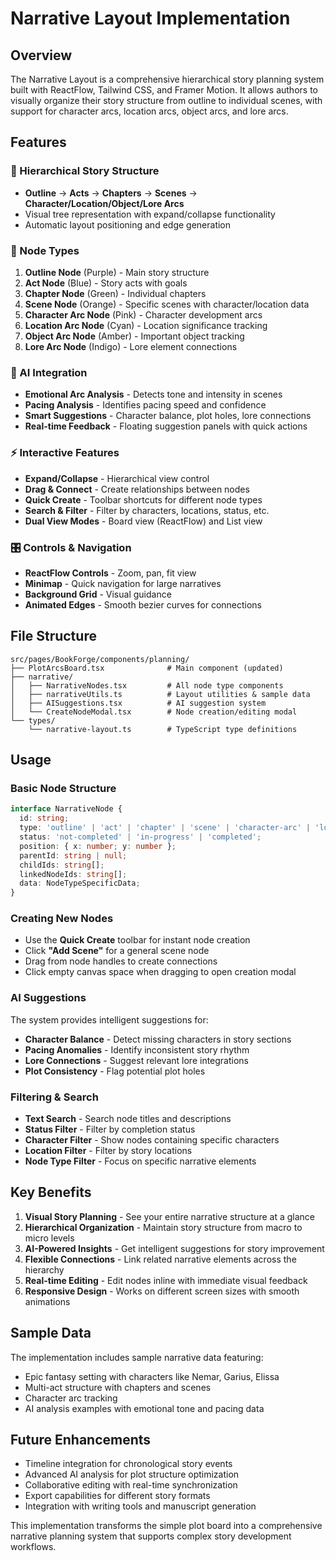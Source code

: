 # Narrative Layout Implementation

## Overview
The Narrative Layout is a comprehensive hierarchical story planning system built with ReactFlow, Tailwind CSS, and Framer Motion. It allows authors to visually organize their story structure from outline to individual scenes, with support for character arcs, location arcs, object arcs, and lore arcs.

## Features

### 🎯 Hierarchical Story Structure
- **Outline** → **Acts** → **Chapters** → **Scenes** → **Character/Location/Object/Lore Arcs**
- Visual tree representation with expand/collapse functionality
- Automatic layout positioning and edge generation

### 🎨 Node Types
1. **Outline Node** (Purple) - Main story structure
2. **Act Node** (Blue) - Story acts with goals
3. **Chapter Node** (Green) - Individual chapters
4. **Scene Node** (Orange) - Specific scenes with character/location data
5. **Character Arc Node** (Pink) - Character development arcs
6. **Location Arc Node** (Cyan) - Location significance tracking
7. **Object Arc Node** (Amber) - Important object tracking
8. **Lore Arc Node** (Indigo) - Lore element connections

### 🤖 AI Integration
- **Emotional Arc Analysis** - Detects tone and intensity in scenes
- **Pacing Analysis** - Identifies pacing speed and confidence
- **Smart Suggestions** - Character balance, plot holes, lore connections
- **Real-time Feedback** - Floating suggestion panels with quick actions

### ⚡ Interactive Features
- **Expand/Collapse** - Hierarchical view control
- **Drag & Connect** - Create relationships between nodes
- **Quick Create** - Toolbar shortcuts for different node types
- **Search & Filter** - Filter by characters, locations, status, etc.
- **Dual View Modes** - Board view (ReactFlow) and List view

### 🎛️ Controls & Navigation
- **ReactFlow Controls** - Zoom, pan, fit view
- **Minimap** - Quick navigation for large narratives
- **Background Grid** - Visual guidance
- **Animated Edges** - Smooth bezier curves for connections

## File Structure

```
src/pages/BookForge/components/planning/
├── PlotArcsBoard.tsx              # Main component (updated)
├── narrative/
│   ├── NarrativeNodes.tsx         # All node type components
│   ├── narrativeUtils.ts          # Layout utilities & sample data
│   ├── AISuggestions.tsx          # AI suggestion system
│   └── CreateNodeModal.tsx        # Node creation/editing modal
└── types/
    └── narrative-layout.ts        # TypeScript type definitions
```

## Usage

### Basic Node Structure
```typescript
interface NarrativeNode {
  id: string;
  type: 'outline' | 'act' | 'chapter' | 'scene' | 'character-arc' | 'location-arc' | 'object-arc' | 'lore-arc';
  status: 'not-completed' | 'in-progress' | 'completed';
  position: { x: number; y: number };
  parentId: string | null;
  childIds: string[];
  linkedNodeIds: string[];
  data: NodeTypeSpecificData;
}
```

### Creating New Nodes
- Use the **Quick Create** toolbar for instant node creation
- Click **"Add Scene"** for a general scene node
- Drag from node handles to create connections
- Click empty canvas space when dragging to open creation modal

### AI Suggestions
The system provides intelligent suggestions for:
- **Character Balance** - Detect missing characters in story sections
- **Pacing Anomalies** - Identify inconsistent story rhythm
- **Lore Connections** - Suggest relevant lore integrations
- **Plot Consistency** - Flag potential plot holes

### Filtering & Search
- **Text Search** - Search node titles and descriptions
- **Status Filter** - Filter by completion status
- **Character Filter** - Show nodes containing specific characters
- **Location Filter** - Filter by story locations
- **Node Type Filter** - Focus on specific narrative elements

## Key Benefits

1. **Visual Story Planning** - See your entire narrative structure at a glance
2. **Hierarchical Organization** - Maintain story structure from macro to micro levels
3. **AI-Powered Insights** - Get intelligent suggestions for story improvement
4. **Flexible Connections** - Link related narrative elements across the hierarchy
5. **Real-time Editing** - Edit nodes inline with immediate visual feedback
6. **Responsive Design** - Works on different screen sizes with smooth animations

## Sample Data
The implementation includes sample narrative data featuring:
- Epic fantasy setting with characters like Nemar, Garius, Elissa
- Multi-act structure with chapters and scenes
- Character arc tracking
- AI analysis examples with emotional tone and pacing data

## Future Enhancements
- Timeline integration for chronological story events
- Advanced AI analysis for plot structure optimization
- Collaborative editing with real-time synchronization
- Export capabilities for different story formats
- Integration with writing tools and manuscript generation

This implementation transforms the simple plot board into a comprehensive narrative planning system that supports complex story development workflows.
